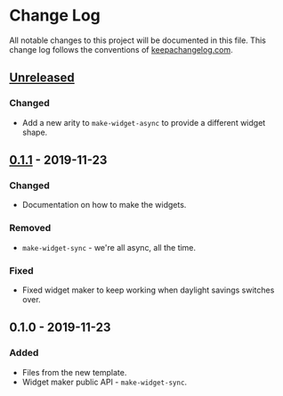 # Change Log
All notable changes to this project will be documented in this file. This change log follows the conventions of [keepachangelog.com](http://keepachangelog.com/).

## [Unreleased]
### Changed
- Add a new arity to `make-widget-async` to provide a different widget shape.

## [0.1.1] - 2019-11-23
### Changed
- Documentation on how to make the widgets.

### Removed
- `make-widget-sync` - we're all async, all the time.

### Fixed
- Fixed widget maker to keep working when daylight savings switches over.

## 0.1.0 - 2019-11-23
### Added
- Files from the new template.
- Widget maker public API - `make-widget-sync`.

[Unreleased]: https://github.com/your-name/simul/compare/0.1.1...HEAD
[0.1.1]: https://github.com/your-name/simul/compare/0.1.0...0.1.1
